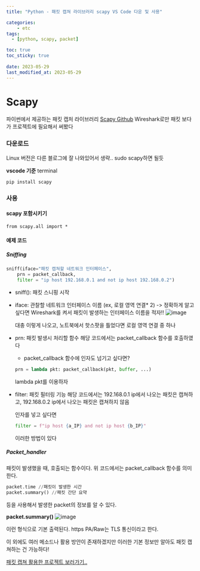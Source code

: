 ```yaml
---
title: "Python - 패킷 캡쳐 라이브러리 scapy VS Code 다운 및 사용"

categories:
    - etc
tags:
  - [python, scapy, packet]

toc: true
toc_sticky: true
 
date: 2023-05-29
last_modified_at: 2023-05-29
---
```


# Scapy
파이썬에서 제공하는 패킷 캡처 라이브러리
[Scapy Github](https://github.com/secdev/scapy)
Wireshark로만 패킷 보다가 프로젝트에 필요해서 써봤다

### 다운로드
Linux 버전은 다른 블로그에 잘 나와있어서 생략..
sudo scapy하면 될듯

**vscode 기준**
terminal
```
pip install scapy
```

### 사용
#### scapy 포함시키기
```
from scapy.all import *
```

#### 예제 코드
##### Sniffing
```python
sniff(iface="패킷 캡쳐할 네트워크 인터페이스",
    prn = packet_callback,
    filter = "ip host 192.168.0.1 and not ip host 192.168.0.2")
```
- sniff(): 패킷 스니핑 시작
- iface: 관찰할 네트워크 인터페이스 이름 (ex, 로컬 영역 연결* 2)
    -> 정확하게 알고싶다면 Wireshark를 켜서 패킷이 발생하는 인터페이스 이름을 적자!!
    ![image](https://github.com/ssoxong/ssoxong.github.io/assets/112956015/de9ad7cd-31ea-46a3-9b48-a56ef6a38a53)

    대충 이렇게 나오고, 
    노트북에서 핫스팟을 틀었다면 로컬 영역 연결 중 하나

- prn: 패킷 발생시 처리할 함수
    해당 코드에서는 packet_callback 함수를 호출하였다

    - packet_callback 함수에 인자도 넘기고 싶다면?
    ```python
    prn = lambda pkt: packet_callback(pkt, buffer, ...)
    ```
    lambda pkt를 이용하자

- filter: 패킷 필터링 기능
    해당 코드에서는 192.168.0.1 ip에서 나오는 패킷은 캡쳐하고, 192.168.0.2 ip에서 나오는 패킷은 캡쳐하지 않음

    인자를 넣고 싶다면
    ```python
    filter = f"ip host {a_IP} and not ip host {b_IP}"
    ```
    이러한 방법이 있다

##### Packet_handler
패킷이 발생했을 때, 호출되는 함수이다. 
위 코드에서는 packet_callback 함수를 의미한다.

```python
packet.time //패킷이 발생한 시간
packet.summary() //패킷 간단 요약
```
등을 사용해서 발생한 packet의 정보를 알 수 있다.

**packet.summary()**
![image](https://github.com/ssoxong/ssoxong.github.io/assets/112956015/8ca3bbe6-ef57-4638-b9db-ecadc6f7b23a)

이런 형식으로 기본 출력된다.
https PA/Raw는 TLS 통신이라고 한다.

이 외에도 여러 메소드나 활용 방안이 존재하겠지만 이러한 기본 정보만 알아도 패킷 캡쳐하는 건 가능하다!

[패킷 캡쳐 활용한 프로젝트 보러가기..](https://github.com/ssoxong/NP-smart_plug_packet/tree/main)